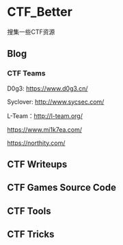 # CTF_Better
搜集一些CTF资源

## Blog

### CTF Teams

D0g3: https://www.d0g3.cn/

Syclover: http://www.sycsec.com/

L-Team：http://l-team.org/

https://www.mi1k7ea.com/

https://northity.com/

## CTF Writeups

## CTF Games Source Code

## CTF Tools

## CTF Tricks
